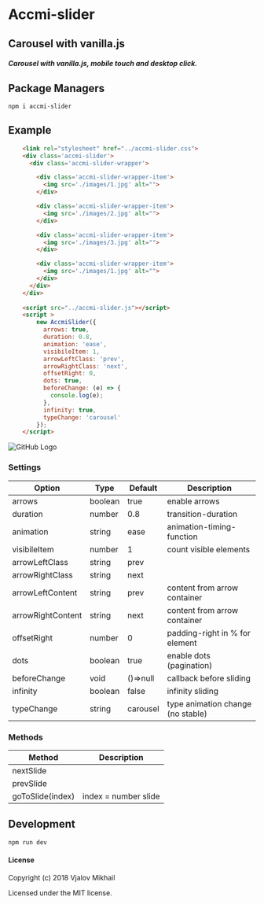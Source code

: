 # Accmi-slider

## Carousel with vanilla.js

##### Carousel with vanilla.js, mobile touch and desktop click.

## Package Managers

```npm
npm i accmi-slider
```

## Example
```html
    <link rel="stylesheet" href="../accmi-slider.css">
    <div class='accmi-slider'>
      <div class='accmi-slider-wrapper'>

        <div class='accmi-slider-wrapper-item'>
          <img src='./images/1.jpg' alt="">
        </div>

        <div class='accmi-slider-wrapper-item'>
          <img src='./images/2.jpg' alt="">
        </div>

        <div class='accmi-slider-wrapper-item'>
          <img src='./images/3.jpg' alt="">
        </div>

        <div class='accmi-slider-wrapper-item'>
          <img src='./images/1.jpg' alt="">
        </div>
      </div>
    </div>
    
    <script src="../accmi-slider.js"></script>
    <script >
        new AccmiSlider({
          arrows: true,
          duration: 0.8,
          animation: 'ease',
          visibileItem: 1,
          arrowLeftClass: 'prev',
          arrowRightClass: 'next',
          offsetRight: 0,
          dots: true,
          beforeChange: (e) => {
            console.log(e);
          },
          infinity: true,
          typeChange: 'carousel'
        });
    </script>
```

![GitHub Logo](./src/images/gameplay.gif)


### Settings

Option          | Type    | Default  | Description
--------------- | --------| -------- | --------------
arrows          | boolean | true     | enable arrows
duration        | number  | 0.8      | transition-duration 
animation       | string  | ease     | animation-timing-function
visibileItem    | number  | 1        | count visible elements
arrowLeftClass  | string  | prev     | 
arrowRightClass | string  | next     |
arrowLeftContent| string  | <span>prev</span> | content from arrow container
arrowRightContent| string  | <span>next</span> | content from arrow container
offsetRight     | number  | 0        | padding-right in % for element
dots            | boolean | true     | enable dots (pagination)
beforeChange    | void    | ()=>null | callback before sliding
infinity        | boolean | false    | infinity sliding
typeChange      | string  | carousel | type animation change (no stable)


### Methods

Method             | Description
------------------ | --------------
nextSlide          | 
prevSlide          | 
goToSlide(index)   | index = number slide

## Development

```sh
npm run dev
```


#### License
Copyright (c) 2018 Vjalov Mikhail

Licensed under the MIT license.